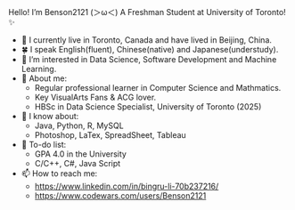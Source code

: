 Hello! I’m Benson2121 \(＞ω＜) A Freshman Student at University of Toronto! ✨
- 🍃 I currently live in Toronto, Canada and have lived in Beijing, China.
- 🍀 I speak English(fluent), Chinese(native) and Japanese(understudy).
- 👀 I’m interested in Data Science, Software Development and Machine Learning.
- 💞️ About me:
  - Regular professional learner in Computer Science and Mathmatics.
  - Key VisualArts Fans & ACG lover.
  - HBSc in Data Science Specialist, University of Toronto (2025)
- 🌱 I know about:
  - Java, Python, R, MySQL
  - Photoshop, LaTex, SpreadSheet, Tableau
- 🌲 To-do list:
  - GPA 4.0 in the University
  - C/C++, C#, Java Script
- 📫 How to reach me:
  - https://www.linkedin.com/in/bingru-li-70b237216/
  - https://www.codewars.com/users/Benson2121
